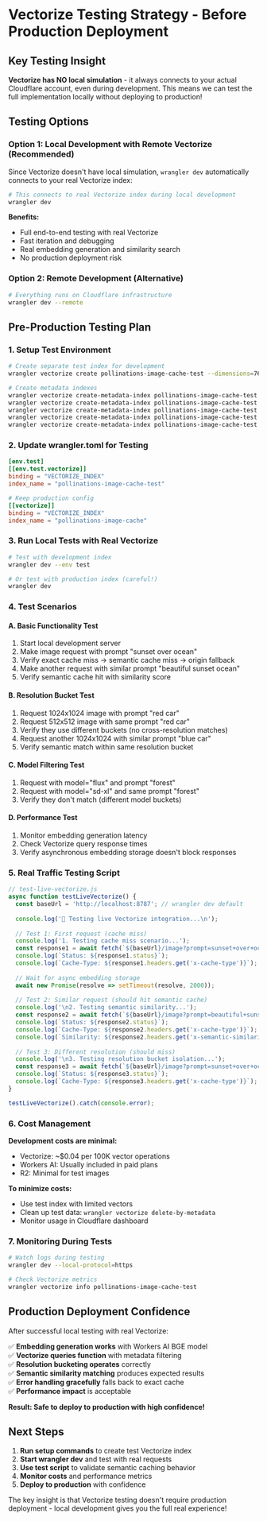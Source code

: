 # Vectorize Testing Strategy - Before Production Deployment

## Key Testing Insight

**Vectorize has NO local simulation** - it always connects to your actual Cloudflare account, even during development. This means we can test the full implementation locally without deploying to production!

## Testing Options

### Option 1: Local Development with Remote Vectorize (Recommended)

Since Vectorize doesn't have local simulation, `wrangler dev` automatically connects to your real Vectorize index:

```bash
# This connects to real Vectorize index during local development
wrangler dev
```

**Benefits:**
- Full end-to-end testing with real Vectorize
- Fast iteration and debugging
- Real embedding generation and similarity search
- No production deployment risk

### Option 2: Remote Development (Alternative)

```bash
# Everything runs on Cloudflare infrastructure
wrangler dev --remote
```

## Pre-Production Testing Plan

### 1. Setup Test Environment

```bash
# Create separate test index for development
wrangler vectorize create pollinations-image-cache-test --dimensions=768 --metric=cosine

# Create metadata indexes
wrangler vectorize create-metadata-index pollinations-image-cache-test --property-name=bucket --type=string
wrangler vectorize create-metadata-index pollinations-image-cache-test --property-name=model --type=string
wrangler vectorize create-metadata-index pollinations-image-cache-test --property-name=width --type=number
wrangler vectorize create-metadata-index pollinations-image-cache-test --property-name=height --type=number
wrangler vectorize create-metadata-index pollinations-image-cache-test --property-name=cachedAt --type=number
```

### 2. Update wrangler.toml for Testing

```toml
[env.test]
[[env.test.vectorize]]
binding = "VECTORIZE_INDEX"
index_name = "pollinations-image-cache-test"

# Keep production config
[[vectorize]]
binding = "VECTORIZE_INDEX"
index_name = "pollinations-image-cache"
```

### 3. Run Local Tests with Real Vectorize

```bash
# Test with development index
wrangler dev --env test

# Or test with production index (careful!)
wrangler dev
```

### 4. Test Scenarios

#### A. Basic Functionality Test
1. Start local development server
2. Make image request with prompt "sunset over ocean"
3. Verify exact cache miss → semantic cache miss → origin fallback
4. Make another request with similar prompt "beautiful sunset ocean"
5. Verify semantic cache hit with similarity score

#### B. Resolution Bucket Test
1. Request 1024x1024 image with prompt "red car"
2. Request 512x512 image with same prompt "red car"  
3. Verify they use different buckets (no cross-resolution matches)
4. Request another 1024x1024 with similar prompt "blue car"
5. Verify semantic match within same resolution bucket

#### C. Model Filtering Test
1. Request with model="flux" and prompt "forest"
2. Request with model="sd-xl" and same prompt "forest"
3. Verify they don't match (different model buckets)

#### D. Performance Test
1. Monitor embedding generation latency
2. Check Vectorize query response times
3. Verify asynchronous embedding storage doesn't block responses

### 5. Real Traffic Testing Script

```javascript
// test-live-vectorize.js
async function testLiveVectorize() {
  const baseUrl = 'http://localhost:8787'; // wrangler dev default
  
  console.log('🧪 Testing live Vectorize integration...\n');
  
  // Test 1: First request (cache miss)
  console.log('1. Testing cache miss scenario...');
  const response1 = await fetch(`${baseUrl}/image?prompt=sunset+over+ocean&width=1024&height=1024`);
  console.log(`Status: ${response1.status}`);
  console.log(`Cache-Type: ${response1.headers.get('x-cache-type')}`);
  
  // Wait for async embedding storage
  await new Promise(resolve => setTimeout(resolve, 2000));
  
  // Test 2: Similar request (should hit semantic cache)
  console.log('\n2. Testing semantic similarity...');
  const response2 = await fetch(`${baseUrl}/image?prompt=beautiful+sunset+ocean&width=1024&height=1024`);
  console.log(`Status: ${response2.status}`);
  console.log(`Cache-Type: ${response2.headers.get('x-cache-type')}`);
  console.log(`Similarity: ${response2.headers.get('x-semantic-similarity')}`);
  
  // Test 3: Different resolution (should miss)
  console.log('\n3. Testing resolution bucket isolation...');
  const response3 = await fetch(`${baseUrl}/image?prompt=sunset+over+ocean&width=512&height=512`);
  console.log(`Status: ${response3.status}`);
  console.log(`Cache-Type: ${response3.headers.get('x-cache-type')}`);
}

testLiveVectorize().catch(console.error);
```

### 6. Cost Management

**Development costs are minimal:**
- Vectorize: ~$0.04 per 100K vector operations
- Workers AI: Usually included in paid plans
- R2: Minimal for test images

**To minimize costs:**
- Use test index with limited vectors
- Clean up test data: `wrangler vectorize delete-by-metadata`
- Monitor usage in Cloudflare dashboard

### 7. Monitoring During Tests

```bash
# Watch logs during testing
wrangler dev --local-protocol=https

# Check Vectorize metrics
wrangler vectorize info pollinations-image-cache-test
```

## Production Deployment Confidence

After successful local testing with real Vectorize:

✅ **Embedding generation works** with Workers AI BGE model  
✅ **Vectorize queries function** with metadata filtering  
✅ **Resolution bucketing operates** correctly  
✅ **Semantic similarity matching** produces expected results  
✅ **Error handling gracefully** falls back to exact cache  
✅ **Performance impact** is acceptable  

**Result: Safe to deploy to production with high confidence!**

## Next Steps

1. **Run setup commands** to create test Vectorize index
2. **Start wrangler dev** and test with real requests  
3. **Use test script** to validate semantic caching behavior
4. **Monitor costs** and performance metrics
5. **Deploy to production** with confidence

The key insight is that Vectorize testing doesn't require production deployment - local development gives you the full real experience!
